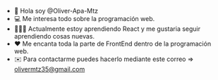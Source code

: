 - 👋 Hola soy @Oliver-Apa-Mtz
- 💻 Me interesa todo sobre la programación web.
- 👨🏻‍💻 Actualmente estoy aprendiendo React y me gustaria seguir aprendiendo cosas nuevas.
- ❤️ Me encanta toda la parte de FrontEnd dentro de la programación web.
- ✉️ Para contactarme puedes hacerlo mediante este correo => olivermtz35@gmail.com

<!---
Oliver-Apa-Mtz/Oliver-Apa-Mtz is a ✨ special ✨ repository because its `README.md` (this file) appears on your GitHub profile.
You can click the Preview link to take a look at your changes.
--->
